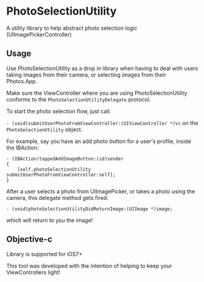 # PhotoSelectionUtility
A utility library to help abstract photo selection logic (UIImagePickerController) 

## Usage

Use PhotoSelectionUtility as a drop in library when having to deal with users taking images from their camera, or selecting images from their Photos.App. 

Make sure the ViewController where you are using PhotoSelectionUtility conforms to the `PhotoSelectionUtilityDelegate` protocol.

To start the photo selection flow, just call: 

`- (void)submitUserPhotoFromViewController:(UIViewController *)vc` on the `PhotoSelectionUtility` object.

For example, say you have an add photo button for a user's profile, inside the IBAction:

```
- (IBAction)tappedAddImageButton:(id)sender
{
    [self.photoSelectionUtility submitUserPhotoFromViewController:self];
}
```

After a user selects a photo from UIImagePicker, or takes a photo using the camera, this delegate method gets fired:

`- (void)photoSelectionUtilityDidReturnImage:(UIImage *)image;`

which will return to you the image! 

## Objective-c

Library is supported for iOS7+

This tool was developed with the intention of helping to keep your ViewControllers light! 

